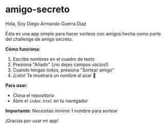 ﻿# amigo-secreto

Hola, Soy Diego Armando Guerra Diaz 

Esta es una app simple para hacer sorteos con amigos hecha como parte del challenge de amigo secreto.  

**Cómo funciona:**  
1. Escribe nombres en el cuadro de texto  
2. Presiona "Añadir" (¡no dejes campos vacíos!)  
3. Cuando tengas todos, presiona "Sortear amigo"  
4. ¡Listo! Te mostrará un nombre al azar 🎉  

**Para usar:**  
- Clona el repositorio  
- Abre el `index.html` en tu navegador  

**Importante:** Necesitas mínimo 1 nombre para sortear  

¡Gracias por usar mi app! 
